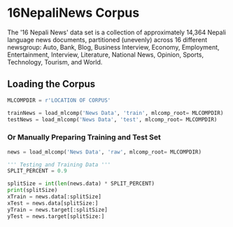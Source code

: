 # 16NepaliNews Corpus
The '16 Nepali News' data set is a collection of approximately 14,364 Nepali language news documents, partitioned (unevenly) across 16 different newsgroup: Auto, Bank, Blog, Business Interview, Economy, Employment, Entertainment, Interview, Literature, National News, Opinion, Sports, Technology, Tourism, and World. 


## Loading the Corpus
```python
MLCOMPDIR = r'LOCATION OF CORPUS'

trainNews = load_mlcomp('News Data', 'train', mlcomp_root= MLCOMPDIR)
testNews = load_mlcomp('News Data', 'test', mlcomp_root= MLCOMPDIR)
```
### Or Manually Preparing Training and Test Set
```python
news = load_mlcomp('News Data', 'raw', mlcomp_root= MLCOMPDIR)

''' Testing and Training Data '''
SPLIT_PERCENT = 0.9

splitSize = int(len(news.data) * SPLIT_PERCENT)
print(splitSize)
xTrain = news.data[:splitSize]
xTest = news.data[splitSize:]
yTrain = news.target[:splitSize]
yTest = news.target[splitSize:]

```

